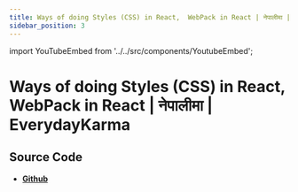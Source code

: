 ```yaml
---
title: Ways of doing Styles (CSS) in React,  WebPack in React | नेपालीमा | EverydayKarma
sidebar_position: 3
---
```


import YouTubeEmbed from '../../src/components/YoutubeEmbed';

# Ways of doing Styles (CSS) in React,  WebPack in React | नेपालीमा | EverydayKarma

<YouTubeEmbed videoId="xoEhURgCZ3M" />

## Source Code

- [**Github**](https://github.com/isarojdahal)